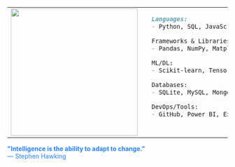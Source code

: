 <table>
  <tr>
    <td valign="top" style="padding-right: 24px;">
      <img src="https://media.giphy.com/media/v1.Y2lkPWVjZjA1ZTQ3OHk1c25qM2VjM2x1aHZ4dmNmZzBhMnhoemQ1czdsMDA4NnFvMjIybyZlcD12MV9naWZzX3JlbGF0ZWQmY3Q9Zw/UGE7xYaSHD2ZV8OelM/giphy.gif" height="290px">
    </td>
    <td valign="top" >

```md
Languages:
- Python, SQL, JavaScript

Frameworks & Libraries:
- Pandas, NumPy, Matplotlib, Streamlit, Seaborn, Requests, Flask                                              

ML/DL:
- Scikit-learn, TensorFlow, Keras

Databases:
- SQLite, MySQL, MongoDB

DevOps/Tools:
- GitHub, Power BI, Excel, Canva
```

  </tr>
</table>

 <span style="color:#2980f2"><b>**"Intelligence is the ability to adapt to change."**</b><br>
 — Stephen Hawking</span>
